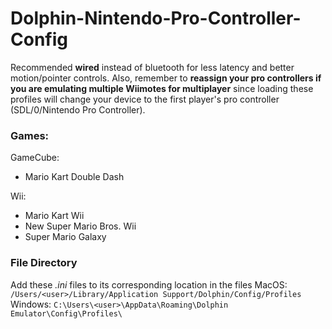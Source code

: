 # Dolphin-Nintendo-Pro-Controller-Config

Recommended **wired** instead of bluetooth for less latency and better motion/pointer controls. Also, remember to **reassign your pro controllers if you are emulating multiple Wiimotes for multiplayer** since loading these profiles will change your device to the first player's pro controller (SDL/0/Nintendo Pro Controller).

### Games: 

GameCube: 
- Mario Kart Double Dash

Wii: 
- Mario Kart Wii
- New Super Mario Bros. Wii
- Super Mario Galaxy

### File Directory
Add these *.ini* files to its corresponding location in the files
MacOS: `/Users/<user>/Library/Application Support/Dolphin/Config/Profiles`
Windows: `C:\Users\<user>\AppData\Roaming\Dolphin Emulator\Config\Profiles\`
